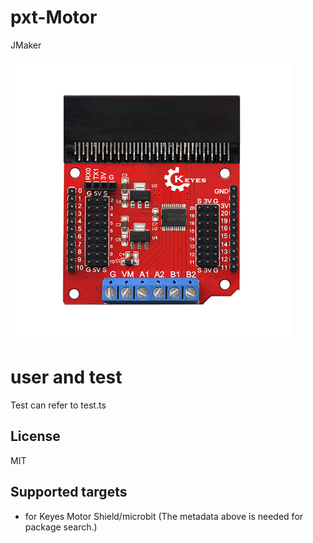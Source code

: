 # pxt-Motor

JMaker

![icon.png](icon.png)

# user and test 
Test can refer to test.ts

## License

MIT

## Supported targets

* for Keyes Motor Shield/microbit
(The metadata above is needed for package search.)

